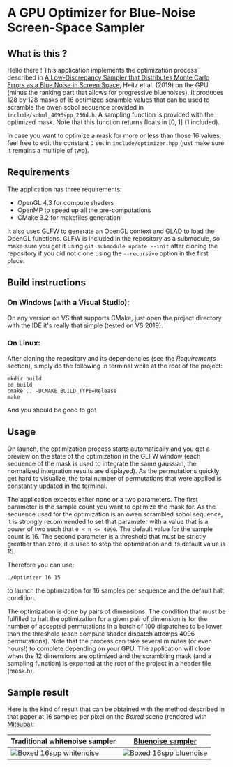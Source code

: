 # A GPU Optimizer for Blue-Noise Screen-Space Sampler

## What is this ? 

Hello there ! This application implements the optimization process described in [A Low-Discrepancy Sampler that Distributes Monte Carlo Errors as a Blue Noise in Screen Space](https://belcour.github.io/blog/research/publication/2019/06/17/sampling-bluenoise.html), Heitz et al. (2019) on the GPU (minus the ranking part that allows for progressive bluenoises). 
It produces 128 by 128 masks of 16 optimized scramble values that can be used to scramble the owen sobol sequence provided in ```include/sobol_4096spp_256d.h```. A sampling function is provided with the optimized mask. Note that this function returns floats in [0, 1] (1 included). 

In case you want to optimize a mask for more or less than those 16 values, feel free to edit the constant ```D``` set in ```include/optimizer.hpp``` (just make sure it remains a multiple of two).


## Requirements

The application has three requirements:
 - OpenGL 4.3 for compute shaders
 - OpenMP to speed up all the pre-computations
 - CMake 3.2 for makefiles generation

It also uses [GLFW](https://github.com/glfw/glfw) to generate an OpenGL context and [GLAD](https://github.com/Dav1dde/glad) to load the OpenGL functions. 
GLFW is included in the repository as a submodule, so make sure you get it using ```git submodule update --init``` after cloning the repository if you did not clone using the ```--recursive``` option in the first place.


## Build instructions

### On Windows (with a Visual Studio):

On any version on VS that supports CMake, just open the project directory with the IDE it's really that simple (tested on VS 2019).

### On Linux:

After cloning the repository and its dependencies (see the *Requirements* section), simply do the following in terminal while at the root of the project:
```
mkdir build
cd build
cmake .. -DCMAKE_BUILD_TYPE=Release
make 
```

And you should be good to go!


## Usage

On launch, the optimization process starts automatically and you get a preview on the state of the optimization in the GLFW window (each sequence of the mask is used to integrate the same gaussian, the normalized integration results are displayed). 
As the permutations quickly get hard to visualize, the total number of permutations that were applied is constantly updated in the terminal.

The application expects either none or a two parameters. The first parameter is the sample count you want to optimize the mask for. As the sequence used for the optimization is an owen scrambled sobol sequence, it is strongly recommended to set that parameter with a value that is a power of two such that ```0 < n <= 4096```. The default value for the sample count is 16. 
The second parameter is a threshold that must be strictly greather than zero, it is used to stop the optimization and its default value is 15. 

Therefore you can use:
```
./Optimizer 16 15
```
to launch the optimization for 16 samples per sequence and the default halt condition.

The optimization is done by pairs of dimensions. The condition that must be fulfilled to halt the optimization for a given pair of dimension is for the number of accepted permutations in a batch of 100 dispatches to be lower than the threshold (each compute shader dispatch attemps 4096 permutations). Note that the process can take several minutes (or even hours!) to complete depending on your GPU.
The application will close when the 12 dimensions are optimized and the scrambling mask (and a sampling function) is exported at the root of the project in a header file (mask.h).


## Sample result
Here is the kind of result that can be obtained with the method described in that paper at 16 samples per pixel on the *Boxed* scene (rendered with [Mitsuba](http://www.mitsuba-renderer.org)):

| Traditional whitenoise sampler                                                           | [Bluenoise sampler](https://belcour.github.io/blog/research/publication/2019/06/17/sampling-bluenoise.html) |
| ---------------------------------------------------------------------------------------- |:-----------------------------------------------------------------------------------------------------------:|
| <img src="https://i.imgur.com/GkNUQcz.png" alt="Boxed 16spp whitenoise"> | <img src="https://i.imgur.com/mOj1XTK.png" alt="Boxed 16spp bluenoise">                      |

